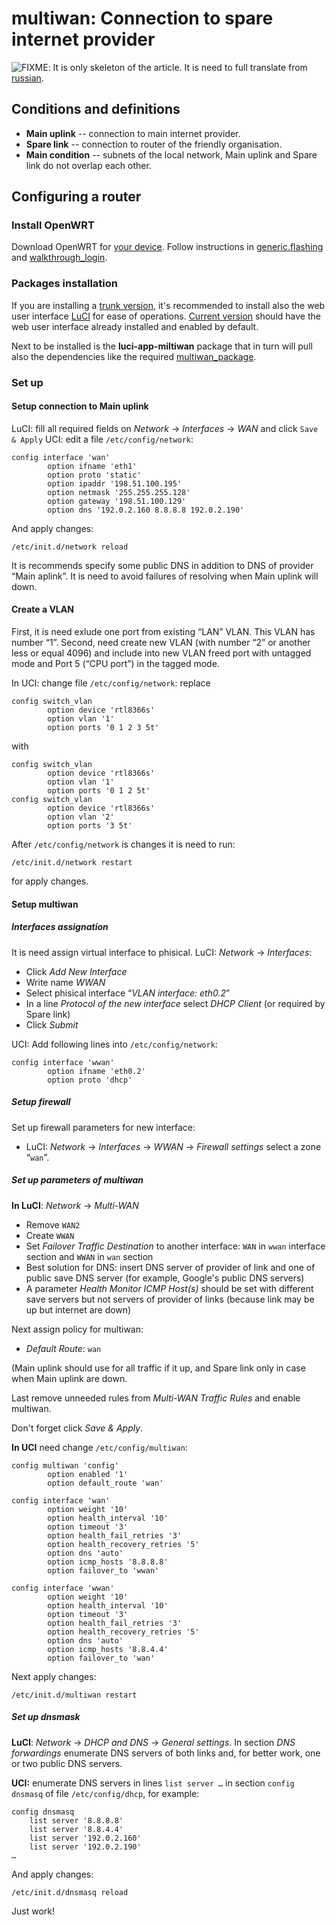 # multiwan: Connection to spare internet provider

![FIXME](/lib/images/smileys/fixme.svg): It is only skeleton of the article. It is need to full translate from [russian](/ru/doc/howto/multiwan.failower "ru:doc:howto:multiwan.failower").

## Conditions and definitions

- **Main uplink** -- connection to main internet provider.
- **Spare link** -- connection to router of the friendly organisation.
- **Main condition** -- subnets of the local network, Main uplink and Spare link do not overlap each other.

## Configuring a router

### Install OpenWRT

Download OpenWRT for [your device](/toh/start "toh:start"). Follow instructions in [generic.flashing](/docs/guide-user/installation/generic.flashing "docs:guide-user:installation:generic.flashing") and [walkthrough\_login](/docs/guide-quick-start/walkthrough_login "docs:guide-quick-start:walkthrough_login").

### Packages installation

If you are installing a [trunk version](http://downloads.openwrt.org/snapshots/trunk/ "http://downloads.openwrt.org/snapshots/trunk/"), it's recommended to install also the web user interface [LuCI](/docs/guide-user/luci/luci.essentials "docs:guide-user:luci:luci.essentials") for ease of operations. [Current version](http://downloads.openwrt.org/attitude_adjustment/12.09/ "http://downloads.openwrt.org/attitude_adjustment/12.09/") should have the web user interface already installed and enabled by default.

Next to be installed is the **luci-app-miltiwan** package that in turn will pull also the dependencies like the required [multiwan\_package](/docs/guide-user/network/wan/multiwan/multiwan_package "docs:guide-user:network:wan:multiwan:multiwan_package").

### Set up

#### Setup connection to Main uplink

LuCI: fill all required fields on *Network* → *Interfaces* → *WAN* and click `Save & Apply` UCI: edit a file `/etc/config/network`:

```
config interface 'wan'
        option ifname 'eth1'
        option proto 'static'
        option ipaddr '198.51.100.195'
        option netmask '255.255.255.128'
        option gateway '198.51.100.129'
        option dns '192.0.2.160 8.8.8.8 192.0.2.190'
```

And apply changes:

```
/etc/init.d/network reload
```

It is recommends specify some public DNS in addition to DNS of provider “Main aplink”. It is need to avoid failures of resolving when Main uplink will down.

#### Create a VLAN

First, it is need exlude one port from existing “LAN” VLAN. This VLAN has number “1”. Second, need create new VLAN (with number “2” or another less or equal 4096) and include into new VLAN freed port with untagged mode and Port 5 (“CPU port”) in the tagged mode.

In UCI: change file `/etc/config/network`: replace

```
config switch_vlan
        option device 'rtl8366s'
        option vlan '1'
        option ports '0 1 2 3 5t'
```

with

```
config switch_vlan
        option device 'rtl8366s'
        option vlan '1'
        option ports '0 1 2 5t'
config switch_vlan
        option device 'rtl8366s'
        option vlan '2'
        option ports '3 5t'
```

After `/etc/config/network` is changes it is need to run:

```
/etc/init.d/network restart
```

for apply changes.

#### Setup multiwan

##### Interfaces assignation

It is need assign virtual interface to phisical. LuCI: *Network* → *Interfaces*:

- Click *Add New Interface*
- Write name *WWAN*
- Select phisical interface “*VLAN interface: eth0.2*”
- In a line *Protocol of the new interface* select *DHCP Client* (or required by Spare link)
- Click *Submit*

UCI: Add following lines into `/etc/config/network`:

```
config interface 'wwan'
        option ifname 'eth0.2'
        option proto 'dhcp'
```

##### Setup firewall

Set up firewall parameters for new interface:

- LuCI: *Network* → *Interfaces* → *WWAN* → *Firewall settings* select a zone “`wan`”.

##### Set up parameters of multiwan

**In LuCI**: *Network* → *Multi-WAN*

- Remove `WAN2`
- Create `WWAN`
- Set *Failover Traffic Destination* to another interface: `WAN` in `wwan` interface section and `WWAN` in `wan` section
- Best solution for DNS: insert DNS server of provider of link and one of public save DNS server (for example, Google's public DNS servers)
- A parameter *Health Monitor ICMP Host(s)* should be set with different save servers but not servers of provider of links (because link may be up but internet are down)

Next assign policy for multiwan:

- *Default Route*: `wan`

(Main uplink should use for all traffic if it up, and Spare link only in case when Main uplink are down.

Last remove unneeded rules from *Multi-WAN Traffic Rules* and enable multiwan.

Don't forget click *Save &amp; Apply*.

**In UCI** need change `/etc/config/multiwan`:

```
config multiwan 'config'               
        option enabled '1'
        option default_route 'wan'
                                          
config interface 'wan'                    
        option weight '10'                
        option health_interval '10'       
        option timeout '3'                
        option health_fail_retries '3'    
        option health_recovery_retries '5'
        option dns 'auto'           
        option icmp_hosts '8.8.8.8'   
        option failover_to 'wwan'         
                                          
config interface 'wwan'                   
        option weight '10'                
        option health_interval '10'       
        option timeout '3'                
        option health_fail_retries '3'    
        option health_recovery_retries '5'
        option dns 'auto'                 
        option icmp_hosts '8.8.4.4'
        option failover_to 'wan'          
```

Next apply changes:

```
/etc/init.d/multiwan restart
```

##### Set up dnsmask

**LuCI**: *Network* → *DHCP and DNS* → *General settings*. In section *DNS forwardings* enumerate DNS servers of both links and, for better work, one or two public DNS servers.

**UCI:** enumerate DNS servers in lines `list server …` in section `config dnsmasq` of file `/etc/config/dhcp`, for example:

```
config dnsmasq
	list server '8.8.8.8'
	list server '8.8.4.4'
	list server '192.0.2.160'
	list server '192.0.2.190'
…
```

And apply changes:

```
/etc/init.d/dnsmasq reload
```

Just work!
